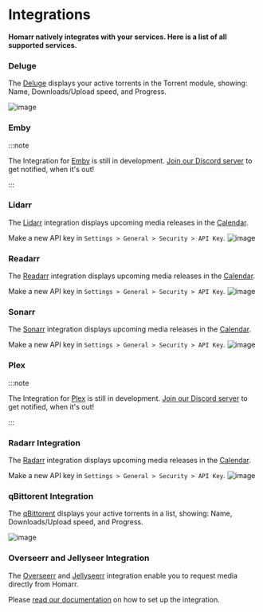 # Integrations

**Homarr natively integrates with your services. Here is a list of all supported services.**

### Deluge
The [Deluge](https://deluge-torrent.org/) displays your active torrents in the Torrent module, showing: Name, Downloads/Upload speed, and Progress.

![image](https://user-images.githubusercontent.com/71191962/170561494-4b60f719-908e-48be-bfa8-f5d50f492565.png)

### Emby

:::note

The Integration for [Emby](https://emby.media/) is still in development. [Join our Discord server](./../community/get-in-touch.md) to get notified, when it's out!

:::

### Lidarr
The [Lidarr](https://lidarr.audio/) integration displays upcoming media releases in the [Calendar](./../modules/built-in-modules/module-calendar.md).

Make a new API key in `Settings > General > Security > API Key`.
![image](https://user-images.githubusercontent.com/71191962/170116634-6901f4c6-f54c-4cb3-aff5-b2ec123508b0.png)

### Readarr
The [Readarr](https://readarr.com/) integration displays upcoming media releases in the [Calendar](./../modules/built-in-modules/module-calendar.md).

Make a new API key in `Settings > General > Security > API Key`.
![image](https://user-images.githubusercontent.com/71191962/170116634-6901f4c6-f54c-4cb3-aff5-b2ec123508b0.png)

### Sonarr
The [Sonarr](https://sonarr.tv/) integration displays upcoming media releases in the [Calendar](./../modules/built-in-modules/module-calendar.md).

Make a new API key in `Settings > General > Security > API Key`.
![image](https://user-images.githubusercontent.com/71191962/170116621-1bcb7e00-451d-4427-a462-05425540a749.png)

### Plex

:::note

The Integration for [Plex](https://plex.tv) is still in development. [Join our Discord server](./../community/get-in-touch.md) to get notified, when it's out!

:::

### Radarr Integration
The [Radarr](https://radarr.video/) integration displays upcoming media releases in the [Calendar](./../modules/built-in-modules/module-calendar.md).

Make a new API key in `Settings > General > Security > API Key`.
![image](https://user-images.githubusercontent.com/71191962/170116634-6901f4c6-f54c-4cb3-aff5-b2ec123508b0.png)

### qBittorent Integration
The [qBittorent](https://www.qbittorrent.org/) displays your active torrents in a list, showing: Name, Downloads/Upload speed, and Progress.

![image](https://user-images.githubusercontent.com/71191962/170561494-4b60f719-908e-48be-bfa8-f5d50f492565.png)

### Overseerr and Jellyseer Integration
The [Overseerr](https://overseerr.dev/) and [Jellyseerr](https://github.com/bignuto/jellyseer) integration enable you to request media directly from Homarr.

Please [read our documentation](./../modules/built-in-modules/module-overseerr.md#initial-setup) on how to set up the integration.
